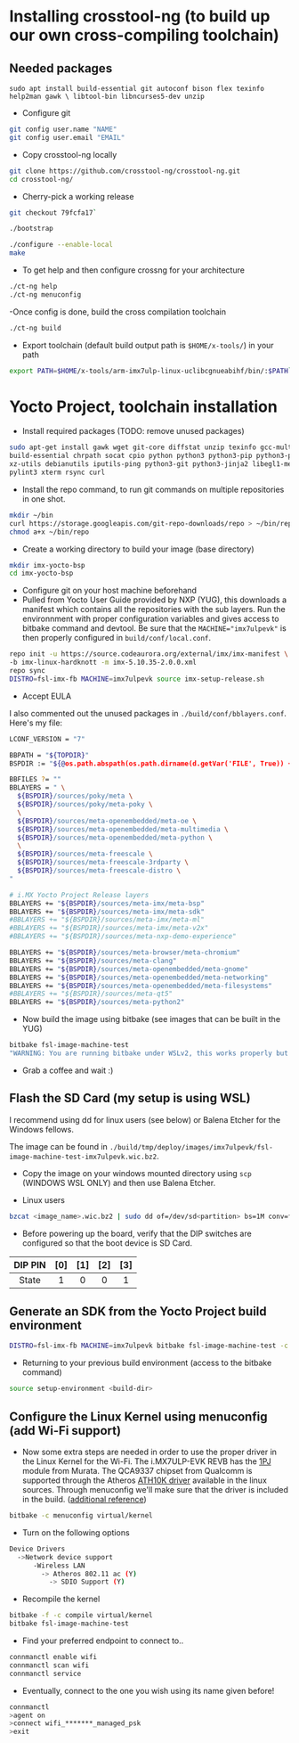# Installing crosstool-ng (to build up our own cross-compiling toolchain)

## Needed packages

`sudo apt install build-essential git autoconf bison flex texinfo help2man gawk \
libtool-bin libncurses5-dev unzip`

- Configure git

```bash
git config user.name "NAME"
git config user.email "EMAIL"
```

- Copy crosstool-ng locally

```bash
git clone https://github.com/crosstool-ng/crosstool-ng.git
cd crosstool-ng/
```

- Cherry-pick a working release

```bash
git checkout 79fcfa17`
```

```bash
./bootstrap
```

```bash
./configure --enable-local
make
```

- To get help and then configure crossng for your architecture

```bash
./ct-ng help 
./ct-ng menuconfig
```

-Once config is done, build the cross compilation toolchain

```bash
./ct-ng build
```

- Export toolchain (default build output path is `$HOME/x-tools/`) in your path

```bash
export PATH=$HOME/x-tools/arm-imx7ulp-linux-uclibcgnueabihf/bin/:$PATH`
```
<!-- markdownlint-disable MD025 -->
# Yocto Project, toolchain installation

- Install required packages (TODO: remove unused packages)

```bash
sudo apt-get install gawk wget git-core diffstat unzip texinfo gcc-multilib \
build-essential chrpath socat cpio python python3 python3-pip python3-pexpect \
xz-utils debianutils iputils-ping python3-git python3-jinja2 libegl1-mesa libsdl1.2-dev \
pylint3 xterm rsync curl
```

- Install the repo command, to run git commands on multiple repositories in one shot.

```bash
mkdir ~/bin 
curl https://storage.googleapis.com/git-repo-downloads/repo > ~/bin/repo
chmod a+x ~/bin/repo
```

- Create a working directory to build your image (base directory)

```bash
mkdir imx-yocto-bsp
cd imx-yocto-bsp
```

- Configure git on your host machine beforehand
- Pulled from Yocto User Guide provided by NXP (YUG), this downloads a manifest which contains all the repositories with the sub layers. Run the environnment with proper configuration variables and gives access to bitbake command and devtool. Be sure that the `MACHINE="imx7ulpevk"` is then properly configured in `build/conf/local.conf`. 

```bash
repo init -u https://source.codeaurora.org/external/imx/imx-manifest \
-b imx-linux-hardknott -m imx-5.10.35-2.0.0.xml
repo sync
DISTRO=fsl-imx-fb MACHINE=imx7ulpevk source imx-setup-release.sh
```

- Accept EULA

I also commented out the unused packages in `./build/conf/bblayers.conf`. Here's my file:

```bash
LCONF_VERSION = "7"

BBPATH = "${TOPDIR}"
BSPDIR := "${@os.path.abspath(os.path.dirname(d.getVar('FILE', True)) + '/../..')}"

BBFILES ?= ""
BBLAYERS = " \
  ${BSPDIR}/sources/poky/meta \
  ${BSPDIR}/sources/poky/meta-poky \
  \
  ${BSPDIR}/sources/meta-openembedded/meta-oe \
  ${BSPDIR}/sources/meta-openembedded/meta-multimedia \
  ${BSPDIR}/sources/meta-openembedded/meta-python \
  \
  ${BSPDIR}/sources/meta-freescale \
  ${BSPDIR}/sources/meta-freescale-3rdparty \
  ${BSPDIR}/sources/meta-freescale-distro \
"

# i.MX Yocto Project Release layers
BBLAYERS += "${BSPDIR}/sources/meta-imx/meta-bsp"
BBLAYERS += "${BSPDIR}/sources/meta-imx/meta-sdk"
#BBLAYERS += "${BSPDIR}/sources/meta-imx/meta-ml"
#BBLAYERS += "${BSPDIR}/sources/meta-imx/meta-v2x"
#BBLAYERS += "${BSPDIR}/sources/meta-nxp-demo-experience"

BBLAYERS += "${BSPDIR}/sources/meta-browser/meta-chromium"
BBLAYERS += "${BSPDIR}/sources/meta-clang"
BBLAYERS += "${BSPDIR}/sources/meta-openembedded/meta-gnome"
BBLAYERS += "${BSPDIR}/sources/meta-openembedded/meta-networking"
BBLAYERS += "${BSPDIR}/sources/meta-openembedded/meta-filesystems"
#BBLAYERS += "${BSPDIR}/sources/meta-qt5"
BBLAYERS += "${BSPDIR}/sources/meta-python2"
```

- Now build the image using bitbake (see images that can be built in the YUG)

```bash
bitbake fsl-image-machine-test
"WARNING: You are running bitbake under WSLv2, this works properly but you should optimize your VHDX file eventually to avoid running out of storage pace"
```

- Grab a coffee and wait :)

## Flash the SD Card (my setup is using WSL)

I recommend using dd for linux users (see below) or Balena Etcher for the Windows fellows.

The image can be found in `./build/tmp/deploy/images/imx7ulpevk/fsl-image-machine-test-imx7ulpevk.wic.bz2`.

- Copy the image on your windows mounted directory using `scp` (WINDOWS WSL ONLY) and then use Balena Etcher.

- Linux users

```bash
bzcat <image_name>.wic.bz2 | sudo dd of=/dev/sd<partition> bs=1M conv=fsync
```

- Before powering up the board, verify that the DIP switches are configured so that the boot device is SD Card.

| DIP PIN | [0] | [1] | [2] | [3] |
|:-------:|:---:|:---:|:---:|:---:|
|  State  |  1  |  0  |  0  |  1  |

## Generate an SDK from the Yocto Project build environment

```bash
DISTRO=fsl-imx-fb MACHINE=imx7ulpevk bitbake fsl-image-machine-test -c populate_sdk
```

- Returning to your previous build environment (access to the bitbake command)

```bash
source setup-environment <build-dir>
```

## Configure the Linux Kernel using menuconfig (add Wi-Fi support)

- Now some extra steps are needed in order to use the proper driver in the Linux Kernel for the Wi-Fi. The i.MX7ULP-EVK REVB has the [1PJ](https://wireless.murata.com/type-1pj.html) module from Murata. The QCA9337 chipset from Qualcomm is supported through the Atheros [ATH10K driver](https://wireless.wiki.kernel.org/en/users/drivers/ath10k) available in the linux sources. Through menuconfig we'll make sure that the driver is included in the build. ([additional reference](https://community.toradex.com/t/adding-wifi-driver-to-the-kernel/4456/3))

```bash
bitbake -c menuconfig virtual/kernel
```

- Turn on the following options

```bash
Device Drivers
  ->Network device support
      -Wireless LAN
        -> Atheros 802.11 ac (Y)
          -> SDIO Support (Y)
```

- Recompile the kernel

```bash
bitbake -f -c compile virtual/kernel
bitbake fsl-image-machine-test 
```

- Find your preferred endpoint to connect to..

```bash
connmanctl enable wifi
connmanctl scan wifi
connmanctl service
```

- Eventually, connect to the one you wish using its name given before!

```bash
connmanctl
>agent on
>connect wifi_*******_managed_psk
>exit
```
